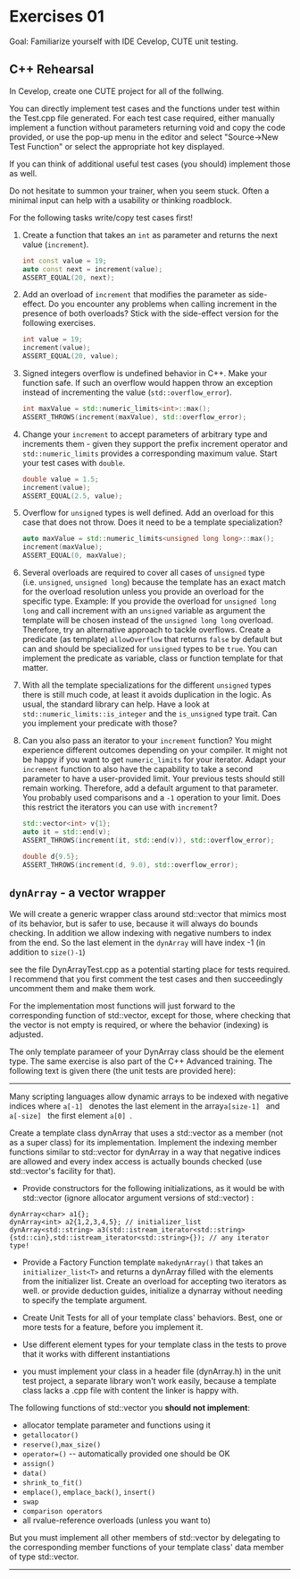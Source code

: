 # Exercises 01

Goal: Familiarize yourself with IDE Cevelop, CUTE unit testing.

## C++ Rehearsal

In Cevelop, create one CUTE project for all of the follwing.

You can directly implement test cases and the functions under test within the Test.cpp file generated.
For each test case required, either manually implement a function without parameters returning void and copy the code provided, 
or use the pop-up menu in the editor and select "Source->New Test Function" or select the appropriate hot key displayed.

If you can think of additional useful test cases (you should) implement those as well.

Do not hesitate to summon your trainer, when you seem stuck. Often a minimal input can help with a usability or thinking roadblock.


For the following tasks write/copy test cases first!

1.  Create a function that takes an `int` as parameter and returns the
    next value (`increment`).

    ``` cpp
    int const value = 19;
    auto const next = increment(value);
    ASSERT_EQUAL(20, next);
    ```

2.  Add an overload of `increment` that modifies the parameter as
    side-effect. Do you encounter any problems when calling increment in
    the presence of both overloads? Stick with the side-effect version
    for the following exercises.

    ``` cpp
    int value = 19;
    increment(value);
    ASSERT_EQUAL(20, value);
    ```

3.  Signed integers overflow is undefined behavior in C++. Make your
    function safe. If such an overflow would happen throw an exception
    instead of incrementing the value (`std::overflow_error`).

    ``` cpp
    int maxValue = std::numeric_limits<int>::max();
    ASSERT_THROWS(increment(maxValue), std::overflow_error);
    ```

4.  Change your `increment` to accept parameters of arbitrary type and
    increments them - given they support the prefix increment operator
    and `std::numeric_limits` provides a corresponding maximum value.
    Start your test cases with `double`.

    ``` cpp
    double value = 1.5;
    increment(value);
    ASSERT_EQUAL(2.5, value);
    ```

5.  Overflow for `unsigned` types is well defined. Add an overload for this
    case that does not throw. Does it need to be a template
    specialization?

    ``` cpp
    auto maxValue = std::numeric_limits<unsigned long long>::max();
    increment(maxValue);
    ASSERT_EQUAL(0, maxValue);
    ```

6.  Several overloads are required to cover all cases of `unsigned` type
    (i.e. `unsigned`, `unsigned long`) because the template has an exact
    match for the overload resolution unless you provide an overload for
    the specific type. Example: If you provide the overload for
    `unsigned long long` and call increment with an `unsigned` variable
    as argument the template will be chosen instead of the
    `unsigned long long` overload. Therefore, try an alternative
    approach to tackle overflows. Create a predicate (as template)
    `allowOverflow` that returns `false` by default but can and should
    be specialized for `unsigned` types to be `true`. You can implement
    the predicate as variable, class or function template for that
    matter.

7.  With all the template specializations for the different `unsigned`
    types there is still much code, at least it avoids duplication in
    the logic. As usual, the standard library can help. Have a look at
    `std::numeric_limits::is_integer` and the `is_unsigned` type trait.
    Can you implement your predicate with those?

8.  Can you also pass an iterator to your `increment` function? You
    might experience different outcomes depending on your compiler. It
    might not be happy if you want to get `numeric_limits` for your
    iterator. Adapt your `increment` function to also have the
    capability to take a second parameter to have a user-provided limit.
    Your previous tests should still remain working. Therefore, add a
    default argument to that parameter. You probably used comparisons
    and a `-1` operation to your limit. Does this restrict the iterators
    you can use with `increment`?

    ``` cpp
    std::vector<int> v{1};
    auto it = std::end(v);
    ASSERT_THROWS(increment(it, std::end(v)), std::overflow_error);

    double d{9.5};
    ASSERT_THROWS(increment(d, 9.0), std::overflow_error);
    ```


## `dynArray` - a vector wrapper

We will create a generic wrapper class around std::vector that mimics most of its behavior, but is safer to use, because it will always do bounds checking. 
In addition we allow indexing with negative numbers to index from the end. So the last element in the `dynArray` will have index -1 (in addition to `size()-1`)

see the file DynArrayTest.cpp as a potential starting place for tests required. I recommend that you first comment the test cases and then succeedingly uncomment them and make them work.

For the implementation most functions will just forward to the corresponding function of std::vector, except for those, where checking that the vector is not empty is required, or where the behavior (indexing) is adjusted.

The only template parameer of your DynArray class should be the element type.
The same exercise is also part of the C++ Advanced training. The following text is given there (the unit tests are provided here):

----

Many scripting languages allow dynamic arrays to be indexed with negative indices where `a[-1] ` denotes the last element in the array`a[size-1] `  and `a[-size] ` the first element `a[0] `.

Create a template class dynArray<T> that uses a std::vector<T> as a member (not as a super class) for its implementation. Implement the indexing member functions similar to std::vector for dynArray in a way that negative indices are allowed and every index access is actually bounds checked (use std::vector's facility for that).

*  Provide constructors for the following initializations, as it would be with std::vector (ignore allocator argument versions of std::vector) :
```
dynArray<char> a1{};
dynArray<int> a2{1,2,3,4,5}; // initializer_list
dynArray<std::string> a3(std::istream_iterator<std::string>{std::cin},std::istream_iterator<std::string>{}); // any iterator type!
```

*  Provide a Factory Function template `makedynArray()` that takes an `initializer_list<T>` and returns a dynArray<T> filled with the elements from the initializer list. Create an overload for accepting two iterators as well.
   or provide deduction guides, initialize a dynarray without needing to specify the template argument.


*  Create Unit Tests for all of your template class' behaviors. Best, one or more tests for a feature, before you implement it.
  *  Use different element types for your template class in the tests to prove that it works with different instantiations
  *  you must implement your class in a header file (dynArray.h) in the unit test project, a separate library won't work easily, because a template class lacks a .cpp file with content the linker is happy with.

The following functions of std::vector you **should not implement**:
*  allocator template parameter and functions using it
*  `getallocator()`
*  `reserve()`,`max_size()`
*  `operator=()` -- automatically provided one should be OK
*  `assign()`
*  `data()`
*  `shrink_to_fit()`
*  `emplace()`, `emplace_back()`, `insert()`
*  `swap`
*  `comparison operators`
*  all rvalue-reference overloads (unless you want to)

But you must implement all other members of std::vector by delegating to the corresponding member functions of your template class' data member of type std::vector.

----

